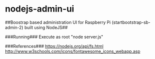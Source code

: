 # nodejs-admin-ui
##Boostrap based administration UI for Raspberry Pi (startbootstrap-sb-admin-2) built using NodeJS##

###Running###
Execute as root "node server.js"

###References###
https://nodejs.org/api/fs.html
http://www.w3schools.com/icons/fontawesome_icons_webapp.asp
